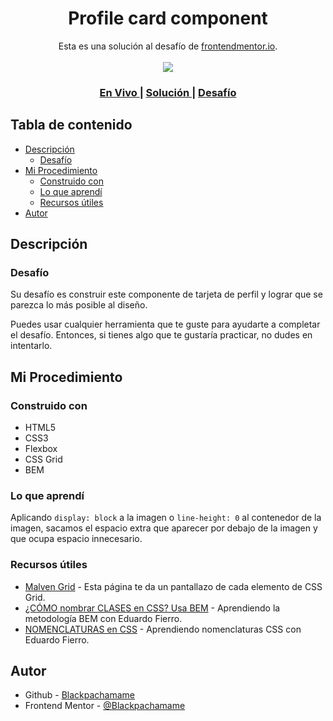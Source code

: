 <h1 align="center">Profile card component</h1>

<div align="center">
   Esta es una solución al desafío de <a href="www.frontendmentor.io/">frontendmentor.io</a>.
</div>
<br>
<div align="center">
<img src="design/desktop-preview.jpg"></img>
  <h3>
    <a href="https://blackpachamame.github.io/desafíos-frontendmentor/profile-card-component/">
      En Vivo
    </a>
    <span> | </span>
    <a href="https://www.frontendmentor.io/solutions/profile-card-component-using-bem-E4E879IdsG">
      Solución
    </a>
   <span> | </span>
    <a href="https://www.frontendmentor.io/challenges/profile-card-component-cfArpWshJ">
      Desafío
    </a>
  </h3>
</div>

## Tabla de contenido

- [Descripción](#descripción)
  - [Desafío](#desafío)
- [Mi Procedimiento](#mi-procedimiento)
  - [Construido con](#construido-con)
  - [Lo que aprendí](#lo-que-aprendí)
  - [Recursos útiles](#recursos-útiles)
- [Autor](#autor)

## Descripción

### Desafío

Su desafío es construir este componente de tarjeta de perfil y lograr que se parezca lo más posible al diseño.

Puedes usar cualquier herramienta que te guste para ayudarte a completar el desafío. Entonces, si tienes algo que te gustaría practicar, no dudes en intentarlo.

## Mi Procedimiento

### Construido con

- HTML5
- CSS3
- Flexbox
- CSS Grid
- BEM

### Lo que aprendí

Aplicando `display: block` a la imagen o `line-height: 0` al contenedor de la imagen, sacamos el espacio extra que aparecer por debajo de la imagen y que ocupa espacio innecesario.

### Recursos útiles

- [Malven Grid](https://grid.malven.co) - Esta página te da un pantallazo de cada elemento de CSS Grid.
- [¿CÓMO nombrar CLASES en CSS? Usa BEM](https://www.youtube.com/watch?v=NucZM0GMRi4) - Aprendiendo la metodología BEM con Eduardo Fierro.
- [NOMENCLATURAS en CSS](https://www.youtube.com/watch?v=lhEJkeCJ3As) - Aprendiendo nomenclaturas CSS con Eduardo Fierro.

## Autor

- Github - [Blackpachamame](https://github.com/Blackpachamame)
- Frontend Mentor - [@Blackpachamame](https://www.frontendmentor.io/profile/Blackpachamame)
